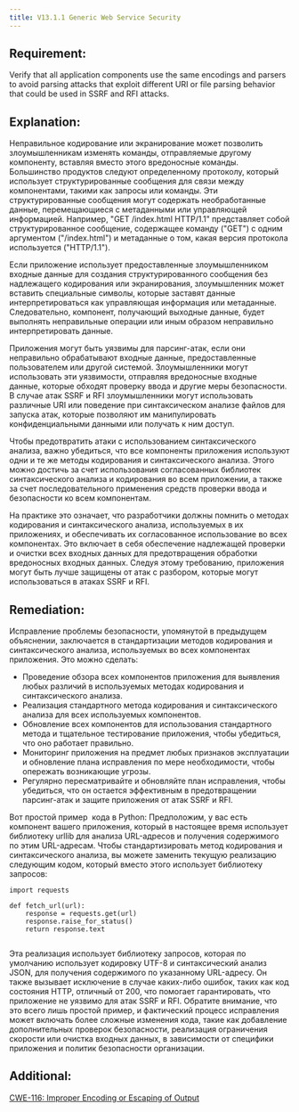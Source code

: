```yaml
---
title: V13.1.1 Generic Web Service Security
---
```




## Requirement:

Verify that all application components use the same encodings and parsers to avoid parsing attacks that exploit different URI or file parsing behavior that could be used in SSRF and RFI attacks.

## Explanation:

Неправильное кодирование или экранирование может позволить злоумышленникам изменять команды, отправляемые другому компоненту, вставляя вместо этого вредоносные команды. Большинство продуктов следуют определенному протоколу, который использует структурированные сообщения для связи между компонентами, такими как запросы или команды. Эти структурированные сообщения могут содержать необработанные данные, перемещающиеся с метаданными или управляющей информацией. Например, "GET /index.html HTTP/1.1" представляет собой структурированное сообщение, содержащее команду ("GET") с одним аргументом ("/index.html") и метаданные о том, какая версия протокола используется ("HTTP/1.1").

Если приложение использует предоставленные злоумышленником входные данные для создания структурированного сообщения без надлежащего кодирования или экранирования, злоумышленник может вставить специальные символы, которые заставят данные интерпретироваться как управляющая информация или метаданные. Следовательно, компонент, получающий выходные данные, будет выполнять неправильные операции или иным образом неправильно интерпретировать данные.




Приложения могут быть уязвимы для парсинг-атак, если они неправильно обрабатывают входные данные, предоставленные пользователем или другой системой. Злоумышленники могут использовать эти уязвимости, отправляя вредоносные входные данные, которые обходят проверку ввода и другие меры безопасности. В случае атак SSRF и RFI злоумышленники могут использовать различные URI или поведение при синтаксическом анализе файлов для запуска атак, которые позволяют им манипулировать конфиденциальными данными или получать к ним доступ.

Чтобы предотвратить атаки с использованием синтаксического анализа, важно убедиться, что все компоненты приложения используют одни и те же методы кодирования и синтаксического анализа. Этого можно достичь за счет использования согласованных библиотек синтаксического анализа и кодирования во всем приложении, а также за счет последовательного применения средств проверки ввода и безопасности ко всем компонентам.

На практике это означает, что разработчики должны помнить о методах кодирования и синтаксического анализа, используемых в их приложениях, и обеспечивать их согласованное использование во всех компонентах. Это включает в себя обеспечение надлежащей проверки и очистки всех входных данных для предотвращения обработки вредоносных входных данных. Следуя этому требованию, приложения могут быть лучше защищены от атак с разбором, которые могут использоваться в атаках SSRF и RFI.

## Remediation:

Исправление проблемы безопасности, упомянутой в предыдущем объяснении, заключается в стандартизации методов кодирования и синтаксического анализа, используемых во всех компонентах приложения. Это можно сделать: 

- Проведение обзора всех компонентов приложения для выявления любых различий в используемых методах кодирования и синтаксического анализа. 
- Реализация стандартного метода кодирования и синтаксического анализа для всех используемых компонентов. 
- Обновление всех компонентов для использования стандартного метода и тщательное тестирование приложения, чтобы убедиться, что оно работает правильно.
-  Мониторинг приложения на предмет любых признаков эксплуатации и обновление плана исправления по мере необходимости, чтобы опережать возникающие угрозы. 
- Регулярно пересматривайте и обновляйте план исправления, чтобы убедиться, что он остается эффективным в предотвращении парсинг-атак и защите приложения от атак SSRF и RFI.


Вот простой пример  кода в Python: Предположим, у вас есть компонент вашего приложения, который в настоящее время использует библиотеку urllib для анализа URL-адресов и получения содержимого по этим URL-адресам. Чтобы стандартизировать метод кодирования и синтаксического анализа, вы можете заменить текущую реализацию следующим кодом, который вместо этого использует библиотеку запросов:


```
import requests

def fetch_url(url):
    response = requests.get(url)
    response.raise_for_status()
    return response.text


```


Эта реализация использует библиотеку запросов, которая по умолчанию использует кодировку UTF-8 и синтаксический анализ JSON, для получения содержимого по указанному URL-адресу. Он также вызывает исключение в случае каких-либо ошибок, таких как код состояния HTTP, отличный от 200, что помогает гарантировать, что приложение не уязвимо для атак SSRF и RFI. Обратите внимание, что это всего лишь простой пример, и фактический процесс исправления может включать более сложные изменения кода, такие как добавление дополнительных проверок безопасности, реализация ограничения скорости или очистка входных данных, в зависимости от специфики приложения и политик безопасности организации.

## Additional:

[CWE-116: Improper Encoding or Escaping of Output](https://cwe.mitre.org/data/definitions/116.html)




